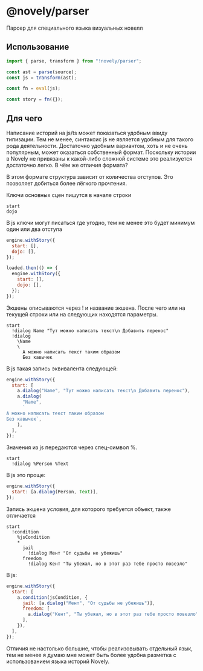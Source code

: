 # @novely/parser

Парсер для специального языка визуальных новелл

## Использование

```ts
import { parse, transform } from "!novely/parser";

const ast = parse(source);
const js = transform(ast);

const fn = eval(js);

const story = fn({});
```

## Для чего

Написание историй на js/ts может показаться удобным ввиду типизации. Тем не менее, синтаксис js не является удобным для такого рода деятельности. Достаточно удобным вариантом, хоть и не очень популярным, может оказаться собственный формат. Поскольку истории в Novely не привязаны к какой-либо сложной системе это реализуется достаточно легко. В чём же отличия формата?

В этом формате структура зависит от количества отступов. Это позволяет добиться более лёгкого прочтения.

Ключи основных сцен пишутся в начале строки

```nvl
start
dojo
```

В js ключи могут писаться где угодно, тем не менее это будет минимум один или два отступа

```js
engine.withStory({
  start: [],
  dojo: [],
});

loaded.then(() => {
  engine.withStory({
    start: [],
    dojo: [],
  });
});
```

Экшены описываются через ! и название экшена. После чего или на текущей строки или на следующих находятся параметры.

```nvl
start
  !dialog Name "Тут можно написать текст\n Добавить перенос"
  !dialog
    \Name
    \
      А можно написать текст таким образом
      Без кавычек
```

В js такая запись эквивалента следующей:

```js
engine.withStory({
  start: [
    a.dialog("Name", "Тут можно написать текст\n Добавить перенос"),
    a.dialog(
      "Name",
      `
А можно написать текст таким образом
Без кавычек`,
    ),
  ],
});
```

Значения из js передаются через спец-символ %.

```nvl
start
  !dialog %Person %Text
```

В js это проще:

```js
engine.withStory({
  start: [a.dialog(Person, Text)],
});
```

Запись экшена условия, для которого требуется объект, также отличается

```nvl
start
  !condition
    %jsCondition
    *
      jail
        !dialog Мент "От судьбы не убежишь"
      freedom
        !dialog Кент "Ты убежал, но в этот раз тебе просто повезло"
```

В js:

```js
engine.withStory({
  start: [
    a.condition(jsCondition, {
      jail: [a.dialog("Мент", "От судьбы не убежишь")],
      freedom: [
        a.dialog("Кент", "Ты убежал, но в этот раз тебе просто повезло"),
      ],
    }),
  ],
});
```

Отличия не настолько большие, чтобы реализовывать отдельный язык, тем не менее я думаю мне может быть более удобна разметка с использованием языка историй Novely.
